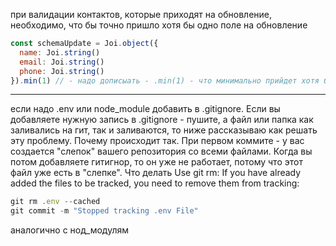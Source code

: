 при валидации контактов, которые приходят на обновление, необходимо, что бы точно пришло хотя бы одно поле на обновление

```js
const schemaUpdate = Joi.object({
  name: Joi.string()    
  email: Joi.string()
  phone: Joi.string()
}).min(1) // - надо дописыать - .min(1) - что минимально прийдет хотя бы одно поле на обновление
```

----------------------------------------------------------------------
если надо .env или node_module добавить в .gitignore.
Если вы добавляете нужную запись в .gitignore - пушите, а файл или папка как заливались на гит, так и заливаются, то ниже рассказываю как решать эту проблему.
Почему происходит так. При первом коммите - у вас создается "слепок" вашего репозитория со всеми файлами. Когда вы потом добавляете гитигнор, то он уже не работает, потому что этот файл уже есть в "слепке".
Что делать
Use git rm:
If you have already added the files to be tracked, you need to remove them from tracking:

```js
git rm .env --cached
git commit -m "Stopped tracking .env File"
```

аналогично с нод_модулям